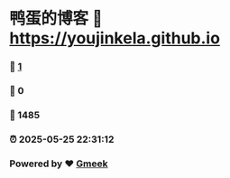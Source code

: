 # 鸭蛋的博客 :link: https://youjinkela.github.io 
### :page_facing_up: [1](https://youjinkela.github.io/tag.html) 
### :speech_balloon: 0 
### :hibiscus: 1485 
### :alarm_clock: 2025-05-25 22:31:12 
### Powered by :heart: [Gmeek](https://github.com/Meekdai/Gmeek)
